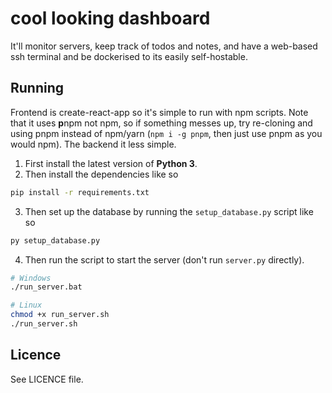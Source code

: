 # cool looking dashboard

It'll monitor servers, keep track of todos and notes, and have a web-based ssh terminal and be dockerised to its easily self-hostable.

## Running

Frontend is create-react-app so it's simple to run with npm scripts. Note that it uses **p**npm not npm, so if something messes up, try re-cloning and using pnpm instead of npm/yarn (`npm i -g pnpm`, then just use pnpm as you would npm).
The backend it less simple.

1. First install the latest version of **Python 3**.
2. Then install the dependencies like so

```bash
pip install -r requirements.txt
```

3. Then set up the database by running the `setup_database.py` script like so

```bash
py setup_database.py
```

4. Then run the script to start the server (don't run `server.py` directly).

```bash
# Windows
./run_server.bat

# Linux
chmod +x run_server.sh
./run_server.sh
```

## Licence

See LICENCE file.
